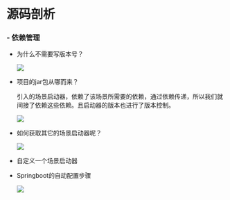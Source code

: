 # 源码剖析

### - 依赖管理

*   为什么不需要写版本号？

    ![](https://cdn.jsdelivr.net/gh/18476305640/typora@master/image/16521001570471652100156902.png)

*   项目的jar包从哪而来？

    引入的场景启动器，依赖了该场景所需要的依赖，通过依赖传递，所以我们就间接了依赖这些依赖。且启动器的版本也进行了版本控制。

    ![](https://cdn.jsdelivr.net/gh/18476305640/typora@master/image/16521007918351652100791730.png)

*   如何获取其它的场景启动器呢？

    ![](https://cdn.jsdelivr.net/gh/18476305640/typora@master/image/16521012717001652101271611.png)

*   自定义一个场景启动器

*   Springboot的自动配置步骤

    ![](https://cdn.jsdelivr.net/gh/18476305640/typora@master/image/16521454880141652145487190.png)
